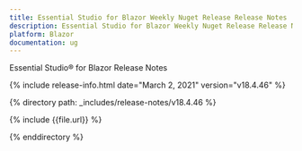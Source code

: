 ```yaml
---
title: Essential Studio for Blazor Weekly Nuget Release Release Notes  
description: Essential Studio for Blazor Weekly Nuget Release Release Notes  
platform: Blazor
documentation: ug
---
```


Essential Studio&reg; for Blazor  Release Notes  

{% include release-info.html date="March 2, 2021"  version="v18.4.46" %} 

{% directory path: _includes/release-notes/v18.4.46 %}

{% include {{file.url}} %}

{% enddirectory %}











